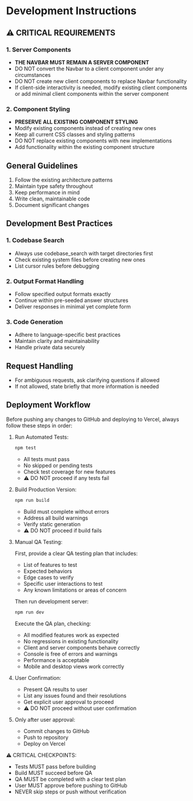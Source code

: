 # Development Instructions

## ⚠️ CRITICAL REQUIREMENTS

### 1. Server Components

- **THE NAVBAR MUST REMAIN A SERVER COMPONENT**
- DO NOT convert the Navbar to a client component under any circumstances
- DO NOT create new client components to replace Navbar functionality
- If client-side interactivity is needed, modify existing client components or add minimal client components within the server component

### 2. Component Styling

- **PRESERVE ALL EXISTING COMPONENT STYLING**
- Modify existing components instead of creating new ones
- Keep all current CSS classes and styling patterns
- DO NOT replace existing components with new implementations
- Add functionality within the existing component structure

## General Guidelines

1. Follow the existing architecture patterns
2. Maintain type safety throughout
3. Keep performance in mind
4. Write clean, maintainable code
5. Document significant changes

## Development Best Practices

### 1. Codebase Search

- Always use codebase_search with target directories first
- Check existing system files before creating new ones
- List cursor rules before debugging

### 2. Output Format Handling

- Follow specified output formats exactly
- Continue within pre-seeded answer structures
- Deliver responses in minimal yet complete form

### 3. Code Generation

- Adhere to language-specific best practices
- Maintain clarity and maintainability
- Handle private data securely

## Request Handling

- For ambiguous requests, ask clarifying questions if allowed
- If not allowed, state briefly that more information is needed

## Deployment Workflow

Before pushing any changes to GitHub and deploying to Vercel, always follow these steps in order:

1. Run Automated Tests:

   ```bash
   npm test
   ```

   - All tests must pass
   - No skipped or pending tests
   - Check test coverage for new features
   - ⚠️ DO NOT proceed if any tests fail

2. Build Production Version:

   ```bash
   npm run build
   ```

   - Build must complete without errors
   - Address all build warnings
   - Verify static generation
   - ⚠️ DO NOT proceed if build fails

3. Manual QA Testing:

   First, provide a clear QA testing plan that includes:

   - List of features to test
   - Expected behaviors
   - Edge cases to verify
   - Specific user interactions to test
   - Any known limitations or areas of concern

   Then run development server:

   ```bash
   npm run dev
   ```

   Execute the QA plan, checking:

   - All modified features work as expected
   - No regressions in existing functionality
   - Client and server components behave correctly
   - Console is free of errors and warnings
   - Performance is acceptable
   - Mobile and desktop views work correctly

4. User Confirmation:

   - Present QA results to user
   - List any issues found and their resolutions
   - Get explicit user approval to proceed
   - ⚠️ DO NOT proceed without user confirmation

5. Only after user approval:
   - Commit changes to GitHub
   - Push to repository
   - Deploy on Vercel

⚠️ CRITICAL CHECKPOINTS:

- Tests MUST pass before building
- Build MUST succeed before QA
- QA MUST be completed with a clear test plan
- User MUST approve before pushing to GitHub
- NEVER skip steps or push without verification

